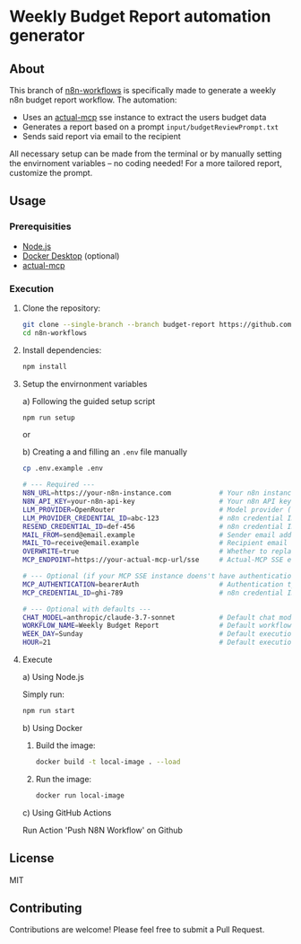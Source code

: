 # Weekly Budget Report automation generator

## About

This branch of [n8n-workflows](https://github.com/adomas399/n8n-workflows) is specifically made to generate a weekly n8n budget report workflow.
The automation:

- Uses an [actual-mcp](https://github.com/adomas399/actual-mcp) sse instance to extract the users budget data
- Generates a report based on a prompt `input/budgetReviewPrompt.txt`
- Sends said report via email to the recipient

All necessary setup can be made from the terminal or by manually setting the envirnoment variables – no coding needed! For a more tailored report, customize the prompt.

## Usage

### Prerequisities

- [Node.js](https://nodejs.org/en/download)
- [Docker Desktop](https://www.docker.com/products/docker-desktop) (optional)
- [actual-mcp](https://github.com/adomas399/actual-mcp)

### Execution

1.  Clone the repository:

    ```bash
    git clone --single-branch --branch budget-report https://github.com/adomas399/n8n-workflows.git
    cd n8n-workflows
    ```

2.  Install dependencies:

    ```bash
    npm install
    ```

3.  Setup the envirnonment variables

    a) Following the guided setup script

    ```bash
    npm run setup
    ```

    or

    b) Creating a and filling an `.env` file manually

    ```bash
    cp .env.example .env
    ```

    ```bash
    # --- Required ---
    N8N_URL=https://your-n8n-instance.com            # Your n8n instance URL
    N8N_API_KEY=your-n8n-api-key                     # Your n8n API key
    LLM_PROVIDER=OpenRouter                          # Model provider (OpenRouter|OpenAi|Anthropic|etc.)
    LLM_PROVIDER_CREDENTIAL_ID=abc-123               # n8n credential ID for the model provider
    RESEND_CREDENTIAL_ID=def-456                     # n8n credential ID for Resend
    MAIL_FROM=send@email.example                     # Sender email address
    MAIL_TO=receive@email.example                    # Recipient email address
    OVERWRITE=true                                   # Whether to replace existing workflows
    MCP_ENDPOINT=https://your-actual-mcp-url/sse     # Actual-MCP SSE endpoint URL

    # --- Optional (if your MCP SSE instance doens't have authentication) ---
    MCP_AUTHENTICATION=bearerAuth                    # Authentication type (bearerAuth|headerAuth)
    MCP_CREDENTIAL_ID=ghi-789                        # n8n credential ID for MCP (if authentication enabled)

    # --- Optional with defaults ---
    CHAT_MODEL=anthropic/claude-3.7-sonnet           # Default chat model
    WORKFLOW_NAME=Weekly Budget Report               # Default workflow name
    WEEK_DAY=Sunday                                  # Default execution day
    HOUR=21                                          # Default execution hour
    ```

4.  Execute

    a) Using Node.js

    Simply run:

    ```bash
    npm run start
    ```

    b) Using Docker

    1. Build the image:

       ```bash
       docker build -t local-image . --load
       ```

    2. Run the image:

       ```bash
       docker run local-image
       ```

    c) Using GitHub Actions

    Run Action 'Push N8N Workflow' on Github

## License

MIT

## Contributing

Contributions are welcome! Please feel free to submit a Pull Request.
